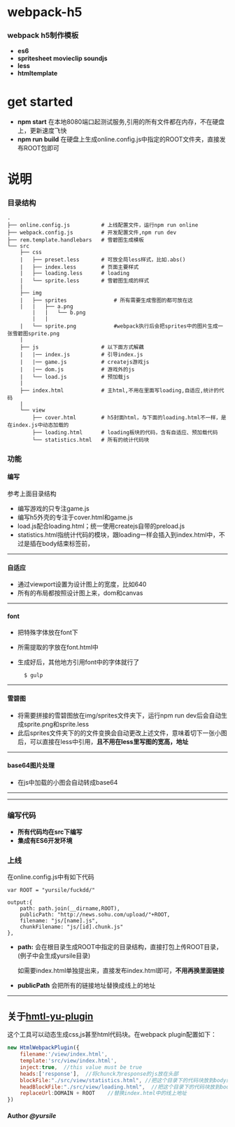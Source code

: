 # webpack-h5
### webpack h5制作模板

* **es6**
* **spritesheet movieclip soundjs**
* **less**
* **htmltemplate**

# get started
* **npm start** 在本地8080端口起测试服务,引用的所有文件都在内存，不在硬盘上，更新速度飞快
* **npm run build** 在硬盘上生成online.config.js中指定的ROOT文件夹，直接发布ROOT包即可

# 说明


### 目录结构

```
.
├── online.config.js          # 上线配置文件，运行npm run online
├── webpack.config.js         # 开发配置文件,npm run dev
├── rem.template.handlebars   # 雪碧图生成模板
└── src
    ├── css
	|   ├── preset.less       # 可放全局less样式，比如.abs()
	|   ├── index.less        # 页面主要样式
	|   ├── loading.less      # loading
	|   └── sprite.less       # 雪碧图生成的样式
	|
	├── img
	|   ├── sprites               # 所有需要生成雪图的都可放在这
	|   |	├── a.png             
        |   |   └── b.png   
        |   |       
	|   └── sprite.png            #webpack执行后会把sprites中的图片生成一张雪碧图sprite.png
	|
	├── js                    # 以下面方式解藕
	|   |── index.js          # 引导index.js
	|   |── game.js           # createjs游戏js
	|   |── dom.js            # 游戏外的js
	|   └── load.js           # 预加载js
	|
	├── index.html            # 主html,不用在里面写loading,自适应,统计的代码
	|
	└── view
		├── cover.html        # h5封面html，与下面的loading.html不一样，是在index.js中动态加载的
		├── loading.html      # loading板块的代码，含有自适应、预加载代码
		└── statistics.html   # 所有的统计代码块

```

### 功能

#### 编写

参考上面目录结构
* 编写游戏的只专注game.js
* 编写h5外壳的专注于cover.html和game.js
* load.js配合loading.html；统一使用createjs自带的preload.js
* statistics.html指统计代码的模块，跟loading一样会插入到index.html中，不过是插在body结束标签前，

****
#### 自适应

* 通过viewport设置为设计图上的宽度，比如640
* 所有的布局都按照设计图上来，dom和canvas

****
#### font

* 把特殊字体放在font下
* 所需提取的字放在font.html中
* 生成好后，其他地方引用font中的字体就行了	
		
		$ gulp	

****		

#### 雪碧图


* 将需要拼接的雪碧图放在img/sprites文件夹下，运行npm run dev后会自动生成sprite.png和sprite.less
* 此后sprites文件夹下的的文件变换会自动更改上述文件，意味着切下一张小图后，可以直接在less中引用，**且不用在less里写图的宽高，地址**
****
#### base64图片处理
* 在js中加载的小图会自动转成base64

****

---------------------------------------

### 编写代码
* **所有代码均在src下编写**
* **集成有ES6开发环境**


### 上线
在online.config.js中有如下代码

	var ROOT = "yursile/fuckdd/"
	
	output:{
        path: path.join(__dirname,ROOT),
        publicPath: "http://news.sohu.com/upload/"+ROOT,
        filename: "js/[name].js",
        chunkFilename: "js/[id].chunk.js"
    },

* **path:**  会在根目录生成ROOT中指定的目录结构，直接打包上传ROOT目录，(例子中会生成yursile目录)

	如需要index.html单独提出来，直接发布index.html即可，**不用再换里面链接**
* **publicPath**  会把所有的链接地址替换成线上的地址

****
	
## 关于[hmtl-yu-plugin](https://github.com/yursile/html-yu-plugin)

这个工具可以动态生成css,js甚至html代码块。在webpack plugin配置如下：
```javascript
new HtmlWebpackPlugin({           
    filename:'/view/index.html',  
	template:'src/view/index.html', 
	inject:true,  //this value must be true
	heads:['response'],  //将chunck为response的js放在头部
    blockFile:"./src/view/statistics.html", //把这个目录下的代码块放到body结束标签之前，  通常放统计代码
    headBlockFile:"./src/view/loading.html",  //把这个目录下的代码块放到body开始标签之后，通常放loading
	replaceUrl:DOMAIN + ROOT    //替换index.html中的线上地址
})
```


#### Author *@yursile*